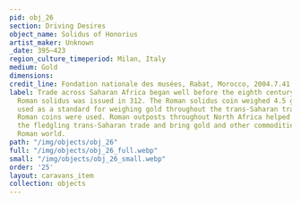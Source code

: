 ```yaml
---
pid: obj_26
section: Driving Desires
object_name: Solidus of Honorius
artist_maker: Unknown
_date: 395–423
region_culture_timeperiod: Milan, Italy
medium: Gold
dimensions: 
credit_line: Fondation nationale des musées, Rabat, Morocco, 2004.7.41
label: Trade across Saharan Africa began well before the eighth century, and the first
  Roman solidus was issued in 312. The Roman solidus coin weighed 4.5 grams and was
  used as a standard for weighing gold throughout the trans-Saharan trade wherever
  Roman coins were used. Roman outposts throughout North Africa helped facilitate
  the fledgling trans-Saharan trade and bring gold and other commodities into the
  Roman world.
path: "/img/objects/obj_26"
full: "/img/objects/obj_26_full.webp"
small: "/img/objects/obj_26_small.webp"
order: '25'
layout: caravans_item
collection: objects
---
```

